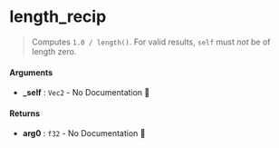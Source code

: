 # length\_recip

>  Computes `1.0 / length()`.
>  For valid results, `self` must _not_ be of length zero.

#### Arguments

- **\_self** : `Vec2` \- No Documentation 🚧

#### Returns

- **arg0** : `f32` \- No Documentation 🚧